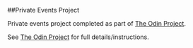 ##Private Events Project

Private events project completed as part of <a href="http://www.theodinproject.com/ruby-on-rails/associations?ref=lc-pb">The Odin Project</a>.

See <a href="http://www.theodinproject.com/ruby-on-rails/associations?ref=lc-pb">The Odin Project</a> for full details/instructions.
